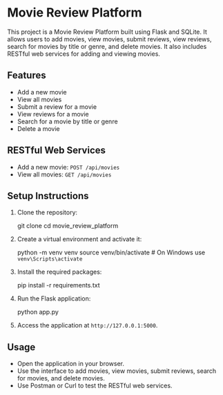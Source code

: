 
# Movie Review Platform

This project is a Movie Review Platform built using Flask and SQLite. It allows users to add movies, view movies, submit reviews, view reviews, search for movies by title or genre, and delete movies. It also includes RESTful web services for adding and viewing movies.

## Features

- Add a new movie
- View all movies
- Submit a review for a movie
- View reviews for a movie
- Search for a movie by title or genre
- Delete a movie

## RESTful Web Services

- Add a new movie: `POST /api/movies`
- View all movies: `GET /api/movies`

## Setup Instructions

1. Clone the repository:
   
   git clone <repository-url>
   cd movie_review_platform
   

2. Create a virtual environment and activate it:
   
   python -m venv venv
   source venv/bin/activate  # On Windows use `venv\Scripts\activate`
   

3. Install the required packages:
   
   pip install -r requirements.txt
   

4. Run the Flask application:
  
   python app.py
   

5. Access the application at `http://127.0.0.1:5000`.

## Usage

- Open the application in your browser.
- Use the interface to add movies, view movies, submit reviews, search for movies, and delete movies.
- Use Postman or Curl to test the RESTful web services.
